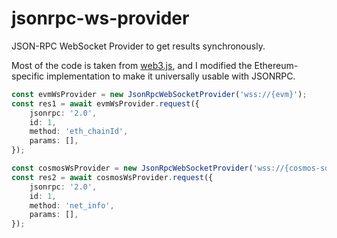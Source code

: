 # jsonrpc-ws-provider
JSON-RPC WebSocket Provider to get results synchronously.

Most of the code is taken from [web3.js](https://github.com/web3/web3.js/tree/4.x/packages/web3-providers-ws), and I modified the Ethereum-specific implementation to make it universally usable with JSONRPC.

```typescript
const evmWsProvider = new JsonRpcWebSocketProvider('wss://{evm}');
const res1 = await evmWsProvider.request({
    jsonrpc: '2.0',
    id: 1,
    method: 'eth_chainId',
    params: [],
});

const cosmosWsProvider = new JsonRpcWebSocketProvider('wss://{cosmos-sdk}/websocket');
const res2 = await cosmosWsProvider.request({
    jsonrpc: '2.0',
    id: 1,
    method: 'net_info',
    params: [],
});
```
